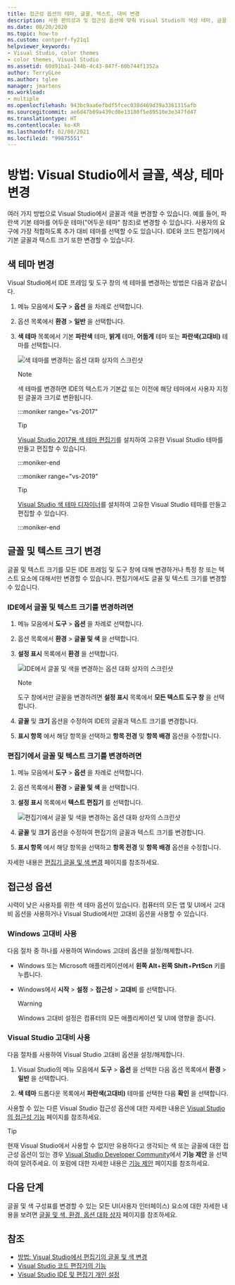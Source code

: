 ```yaml
---
title: 접근성 옵션의 테마, 글꼴, 텍스트, 대비 변경
description: 사용 편의성과 및 접근성 옵션에 맞춰 Visual Studio의 색상 테마, 글꼴 색, 텍스트 크기, 추가 대비 색상을 변경하는 방법을 알아보세요.
ms.date: 08/20/2020
ms.topic: how-to
ms.custom: contperf-fy21q1
helpviewer_keywords:
- Visual Studio, color themes
- color themes, Visual Studio
ms.assetid: 60d91ba1-244b-4c43-847f-60b744f1352a
author: TerryGLee
ms.author: tglee
manager: jmartens
ms.workload:
- multiple
ms.openlocfilehash: 943bc9aa6efbdf5fcec038d469d39a3361315afb
ms.sourcegitcommit: ae6d47b09a439cd0e13180f5e89510e3e347fd47
ms.translationtype: HT
ms.contentlocale: ko-KR
ms.lasthandoff: 02/08/2021
ms.locfileid: "99875551"
---
```

# <a name="how-to-change-fonts-colors-and-themes-in-visual-studio"></a>방법: Visual Studio에서 글꼴, 색상, 테마 변경

여러 가지 방법으로 Visual Studio에서 글꼴과 색을 변경할 수 있습니다. 예를 들어, 파란색 기본 테마를 어두운 테마("어두운 테마" 참조)로 변경할 수 있습니다. 사용자의 요구에 가장 적합하도록 추가 대비 테마를 선택할 수도 있습니다. IDE와 코드 편집기에서 기본 글꼴과 텍스트 크기 또한 변경할 수 있습니다.

## <a name="change-the-color-theme"></a>색 테마 변경

Visual Studio에서 IDE 프레임 및 도구 창의 색 테마를 변경하는 방법은 다음과 같습니다.

1. 메뉴 모음에서 **도구** > **옵션** 을 차례로 선택합니다.

1. 옵션 목록에서 **환경** > **일반** 을 선택합니다.

1. **색 테마** 목록에서 기본 **파란색** 테마, **밝게** 테마, **어둡게** 테마 또는 **파란색(고대비)** 테마를 선택합니다.

   ![색 테마를 변경하는 옵션 대화 상자의 스크린샷](media/fonts-colors-theme.png "색 테마를 변경하는 데 사용할 수 있는 옵션 대화 상자의 스크린샷")

    > [!NOTE]
    > 색 테마를 변경하면 IDE의 텍스트가 기본값 또는 이전에 해당 테마에서 사용자 지정된 글꼴과 크기로 변환됩니다.

    :::moniker range="vs-2017"

    > [!TIP]
    > [Visual Studio 2017용 색 테마 편집기](https://marketplace.visualstudio.com/items?itemName=VisualStudioPlatformTeam.VisualStudio2017ColorThemeEditor)를 설치하여 고유한 Visual Studio 테마를 만들고 편집할 수 있습니다.

    :::moniker-end

    :::moniker range="vs-2019"

    > [!TIP]
    > [Visual Studio 색 테마 디자이너](https://marketplace.visualstudio.com/items?itemName=ms-madsk.ColorThemeDesigner)를 설치하여 고유한 Visual Studio 테마를 만들고 편집할 수 있습니다.

    :::moniker-end

## <a name="change-fonts-and-text-size"></a>글꼴 및 텍스트 크기 변경

글꼴 및 텍스트 크기를 모든 IDE 프레임 및 도구 창에 대해 변경하거나 특정 창 또는 텍스트 요소에 대해서만 변경할 수 있습니다. 편집기에서도 글꼴 및 텍스트 크기를 변경할 수 있습니다.

### <a name="to-change-the-font-and-text-size-in-the-ide"></a>IDE에서 글꼴 및 텍스트 크기를 변경하려면

1. 메뉴 모음에서 **도구** > **옵션** 을 차례로 선택합니다.

1. 옵션 목록에서 **환경** > **글꼴 및 색** 을 선택합니다.

1. **설정 표시** 목록에서 **환경** 을 선택합니다.

   ![IDE에서 글꼴 및 색을 변경하는 옵션 대화 상자의 스크린샷](media/fonts-colors-environment.png "IDE에서 글꼴 및 색을 변경하는 옵션 대화 상자의 스크린샷")

    > [!NOTE]
    > 도구 창에서만 글꼴을 변경하려면 **설정 표시** 목록에서 **모든 텍스트 도구 창** 을 선택합니다.

1. **글꼴** 및 **크기** 옵션을 수정하여 IDE의 글꼴과 텍스트 크기를 변경합니다.

1. **표시 항목** 에서 해당 항목을 선택하고 **항목 전경** 및 **항목 배경** 옵션을 수정합니다.

### <a name="to-change-the-font-and-text-size-in-the-editor"></a>편집기에서 글꼴 및 텍스트 크기를 변경하려면

1. 메뉴 모음에서 **도구** > **옵션** 을 차례로 선택합니다.

1. 옵션 목록에서 **환경** > **글꼴 및 색** 을 선택합니다.

1. **설정 표시** 목록에서 **텍스트 편집기** 를 선택합니다.

   ![편집기에서 글꼴 및 색을 변경하는 옵션 대화 상자의 스크린샷](media/fonts-colors-text-editor.png "편집기에서 글꼴 및 색을 변경하는 옵션 대화 상자의 스크린샷")

1. **글꼴** 및 **크기** 옵션을 수정하여 편집기의 글꼴과 텍스트 크기를 변경합니다.

1. **표시 항목** 에서 해당 항목을 선택하고 **항목 전경** 및 **항목 배경** 옵션을 수정합니다.

자세한 내용은 [편집기 글꼴 및 색 변경](../ide/reference/how-to-change-fonts-and-colors-in-the-editor.md) 페이지를 참조하세요.

## <a name="accessibility-options"></a>접근성 옵션

시력이 낮은 사용자를 위한 색 테마 옵션이 있습니다. 컴퓨터의 모든 앱 및 UI에서 고대비 옵션을 사용하거나 Visual Studio에서만 고대비 옵션을 사용할 수 있습니다.

### <a name="use-windows-high-contrast"></a>Windows 고대비 사용

다음 절차 중 하나를 사용하여 Windows 고대비 옵션을 설정/해제합니다.

- Windows 또는 Microsoft 애플리케이션에서 **왼쪽 Alt**+**왼쪽 Shift**+**PrtScn** 키를 누릅니다.

- Windows에서 **시작** > **설정** > **접근성** > **고대비** 를 선택합니다.

    > [!WARNING]
    > Windows 고대비 설정은 컴퓨터의 모든 애플리케이션 및 UI에 영향을 줍니다.

### <a name="use-visual-studio-extra-contrast"></a>Visual Studio 고대비 사용

다음 절차를 사용하여 Visual Studio 고대비 옵션을 설정/해제합니다.

1. Visual Studio의 메뉴 모음에서 **도구** > **옵션** 을 선택한 다음 옵션 목록에서 **환경** > **일반** 을 선택합니다.

1. **색 테마** 드롭다운 목록에서 **파란색(고대비)** 테마를 선택한 다음 **확인** 을 선택합니다.

사용할 수 있는 다른 Visual Studio 접근성 옵션에 대한 자세한 내용은 [Visual Studio의 접근성 기능](../ide/reference/accessibility-features-of-visual-studio.md) 페이지를 참조하세요.

> [!TIP]
> 현재 Visual Studio에서 사용할 수 없지만 유용하다고 생각되는 색 또는 글꼴에 대한 접근성 옵션이 있는 경우 [Visual Studio Developer Community](https://aka.ms/feedback/suggest?space=8)에서 **기능 제안** 을 선택하여 알려주세요. 이 포럼에 대한 자세한 내용은 [기능 제안](../ide/suggest-a-feature.md) 페이지를 참조하세요.

## <a name="next-steps"></a>다음 단계

글꼴 및 색 구성표를 변경할 수 있는 모든 UI(사용자 인터페이스) 요소에 대한 자세한 내용을 보려면 [글꼴 및 색, 환경, 옵션 대화 상자](../ide/reference/fonts-and-colors-environment-options-dialog-box.md) 페이지를 참조하세요.

## <a name="see-also"></a>참조

- [방법: Visual Studio에서 편집기의 글꼴 및 색 변경](../ide/reference/how-to-change-fonts-and-colors-in-the-editor.md)
- [Visual Studio 코드 편집기의 기능](../ide/writing-code-in-the-code-and-text-editor.md)
- [Visual Studio IDE 및 편집기 개인 설정](../ide/quickstart-personalize-the-ide.md)
